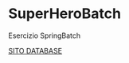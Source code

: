 # SuperHeroBatch
Esercizio SpringBatch

[SITO DATABASE](https://www.databasestar.com/sample-data-sql/)
